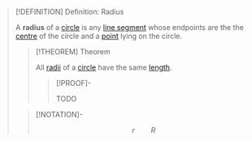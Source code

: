 >[!DEFINITION] Definition: Radius
>
>A **radius** of a [circle](Circle.md) is any [line segment](../../../Curves/Line%20Segments/Line%20Segment.md) whose endpoints are the the [centre](Circle.md) of the circle and a [point](../../../Points%20and%20Vectors/Points%20in%20Geometry.md) lying on the circle.
>
>>[!THEOREM] Theorem
>>
>>All [radii](Radius.md) of a [circle](Circle.md) have the same [length](../../../Curves/Arcs/Arc%20Length.md).
>>
>>>[!PROOF]-
>>>
>>>TODO
>>>
>
>>[!NOTATION]-
>>
>>$$r \qquad R$$
>>
>